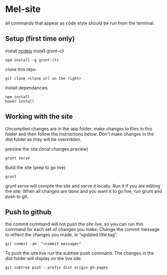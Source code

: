 Mel-site
========



all commands that appear as code style should be run from the terminal.

Setup (first time only)
---
install [nodejs](http://nodejs.org/)
install grunt-cli
```
npm install -g grunt-cli
```

clone this repo

```
git clone <clone url on the right>
```

Install dependancies 
```
npm install
bower install
```

Working with the site
---

Uncompiled changes are in the app folder, make changes to files in this folder and then follow the instructions below. Don't make changes in the dist folder as they will be overridden. 

preview the site (local changes preview)
```
grunt serve
```
Build the site (prep to go live)
```
grunt
```
grunt serve will compile the site and serve it locally. Run it if you are editing the site.
When all changes are done and you want it to go live, run grunt and push to git.

Push to github
---
the commit command will not push the site live, so you can run this command for each set of changes you make. Change the commit message to reflect the changes you made, ie "updated title tag". 
```
git commit -am  "<commit message>"
```

To push the site live run the subtree push command. The changes in the dist folder will display on the live site.
```
git subtree push --prefix dist origin gh-pages
```
